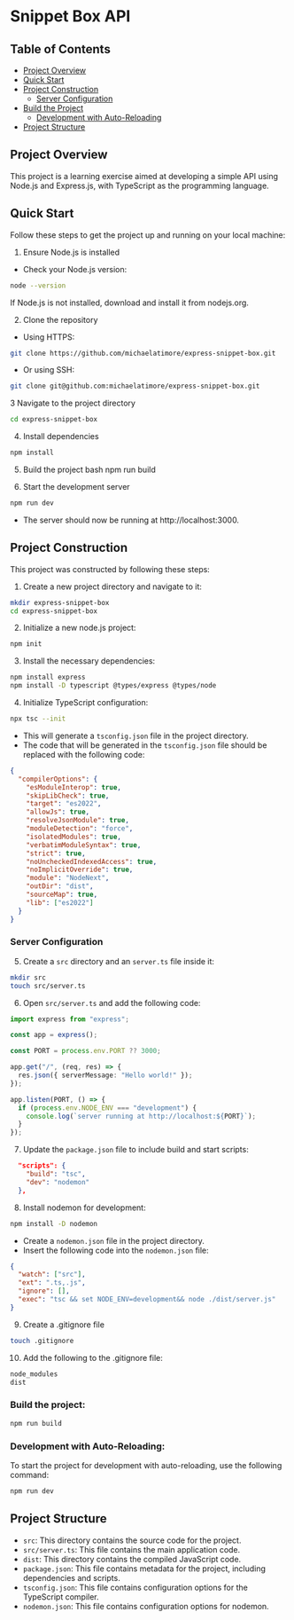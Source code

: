 # Snippet Box API



## Table of Contents
- [Project Overview](#project-overview)
- [Quick Start](#quick-start)
- [Project Construction](#project-construction)
  - [Server Configuration](#server-configuration)
- [Build the Project](#build-the-project)  
  - [Development with Auto-Reloading](#development-with-auto-reloading)
- [Project Structure](#project-structure)


## Project Overview

This project is a learning exercise aimed at developing a simple API using Node.js and Express.js, with TypeScript as the programming language. 


## Quick Start
Follow these steps to get the project up and running on your local machine:

1. Ensure Node.js is installed
* Check your Node.js version:
```bash
node --version
```
If Node.js is not installed, download and install it from nodejs.org.

2. Clone the repository
* Using HTTPS:
``` bash
git clone https://github.com/michaelatimore/express-snippet-box.git
```

* Or using SSH:
``` bash
git clone git@github.com:michaelatimore/express-snippet-box.git
```

3 Navigate to the project directory
``` bash
cd express-snippet-box
```

4. Install dependencies
```bash
npm install
```

5. Build the project
bash
npm run build

6. Start the development server
``` bash
npm run dev
```
* The server should now be running at http://localhost:3000.


## Project Construction

This project was constructed by following these steps:

1. Create a new project directory and navigate to it:

```bash
mkdir express-snippet-box
cd express-snippet-box
```

2. Initialize a new node.js project:

```bash
npm init
```

3. Install the necessary dependencies:

```bash
npm install express
npm install -D typescript @types/express @types/node
```


4. Initialize TypeScript configuration:

```bash
npx tsc --init
```

* This will generate a `tsconfig.json` file in the project directory.
* The code that will be generated in the `tsconfig.json` file should be replaced with the following code:

``` json
{
  "compilerOptions": {
    "esModuleInterop": true,
    "skipLibCheck": true,
    "target": "es2022",
    "allowJs": true,
    "resolveJsonModule": true,
    "moduleDetection": "force",
    "isolatedModules": true,
    "verbatimModuleSyntax": true,
    "strict": true,
    "noUncheckedIndexedAccess": true,
    "noImplicitOverride": true,
    "module": "NodeNext",
    "outDir": "dist",
    "sourceMap": true,
    "lib": ["es2022"]
  }
}
```


### Server Configuration

5. Create a `src` directory and an `server.ts` file inside it:

```bash
mkdir src
touch src/server.ts
```

6. Open `src/server.ts` and add the following code:

```typescript
import express from "express";

const app = express();

const PORT = process.env.PORT ?? 3000;

app.get("/", (req, res) => {
  res.json({ serverMessage: "Hello world!" });
});

app.listen(PORT, () => {
  if (process.env.NODE_ENV === "development") {
    console.log(`server running at http://localhost:${PORT}`);
  }
});
```

7. Update the `package.json` file to include build and start scripts:

```json   
  "scripts": {
    "build": "tsc",
    "dev": "nodemon"
  },
```
8. Install nodemon for development:

```bash
npm install -D nodemon
```
* Create a `nodemon.json` file in the project directory.
* Insert the following code into the `nodemon.json` file:

```json
{
  "watch": ["src"],
  "ext": ".ts,.js",
  "ignore": [],
  "exec": "tsc && set NODE_ENV=development&& node ./dist/server.js"
}
```


9. Create a .gitignore file

```bash
touch .gitignore
```

10. Add the following to the .gitignore file:
```bash
node_modules
dist
```

### Build the project:


```bash
npm run build
```

### Development with Auto-Reloading:

To start the project for development with auto-reloading, use the following command:

```bash
npm run dev
```

## Project Structure

* `src`: This directory contains the source code for the project.
* `src/server.ts`: This file contains the main application code.
* `dist`: This directory contains the compiled JavaScript code.
* `package.json`: This file contains metadata for the project, including dependencies and scripts.
* `tsconfig.json`: This file contains configuration options for the TypeScript compiler.
* `nodemon.json`: This file contains configuration options for nodemon.

